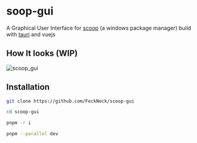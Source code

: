 # soop-gui

A Graphical User Interface for [scoop](https://scoop.sh/) (a windows package manager) build with [tauri](https://tauri.app/) and vuejs

## How It looks (WIP)

![scoop_gui](https://github.com/FeckNeck/scoop-gui/assets/41020659/8537a334-f336-4ba2-8c04-60e3eb2071d2)

## Installation

```sh
git clone https://github.com/FeckNeck/scoop-gui

cd scoop-gui

pnpm -r i

pnpm --parallel dev
```
